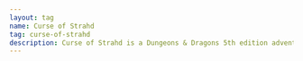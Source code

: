 ```yaml
---
layout: tag
name: Curse of Strahd
tag: curse-of-strahd
description: Curse of Strahd is a Dungeons & Dragons 5th edition adventure module set in the gothic horror realm of Barovia.  
---
```

